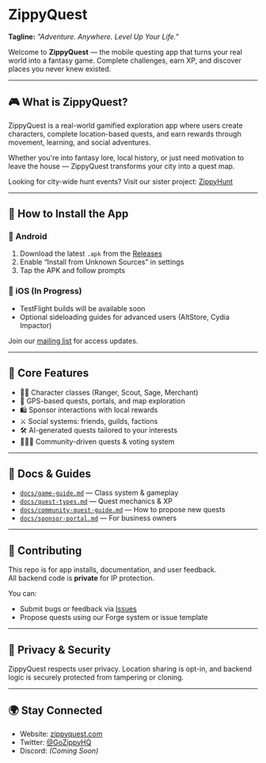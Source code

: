 # ZippyQuest

**Tagline:** _"Adventure. Anywhere. Level Up Your Life."_  

Welcome to **ZippyQuest** — the mobile questing app that turns your real world into a fantasy game. Complete challenges, earn XP, and discover places you never knew existed.

---

## 🎮 What is ZippyQuest?

ZippyQuest is a real-world gamified exploration app where users create characters, complete location-based quests, and earn rewards through movement, learning, and social adventures.

Whether you're into fantasy lore, local history, or just need motivation to leave the house — ZippyQuest transforms your city into a quest map.

Looking for city-wide hunt events? Visit our sister project: [ZippyHunt](https://github.com/GoZippy/ZippyHunt)

---

## 📱 How to Install the App

### 📲 Android
1. Download the latest `.apk` from the [Releases](https://github.com/GoZippy/ZippyQuest/releases)
2. Enable “Install from Unknown Sources” in settings
3. Tap the APK and follow prompts

### 🍎 iOS (In Progress)
- TestFlight builds will be available soon  
- Optional sideloading guides for advanced users (AltStore, Cydia Impactor)

Join our [mailing list](https://zippyquest.com) for access updates.

---

## 🧭 Core Features

- 🧙‍♀️ Character classes (Ranger, Scout, Sage, Merchant)
- 📍 GPS-based quests, portals, and map exploration
- 🛍️ Sponsor interactions with local rewards
- ⚔️ Social systems: friends, guilds, factions
- 🛠️ AI-generated quests tailored to your interests
- 🧑‍🤝‍🧑 Community-driven quests & voting system

---

## 📂 Docs & Guides

- [`docs/game-guide.md`](docs/game-guide.md) — Class system & gameplay  
- [`docs/quest-types.md`](docs/quest-types.md) — Quest mechanics & XP  
- [`docs/community-quest-guide.md`](docs/community-quest-guide.md) — How to propose new quests  
- [`docs/sponsor-portal.md`](docs/sponsor-portal.md) — For business owners

---

## 🤝 Contributing

This repo is for app installs, documentation, and user feedback.  
All backend code is **private** for IP protection.

You can:
- Submit bugs or feedback via [Issues](https://github.com/GoZippy/ZippyQuest/issues)
- Propose quests using our Forge system or issue template

---

## 🔐 Privacy & Security

ZippyQuest respects user privacy. Location sharing is opt-in, and backend logic is securely protected from tampering or cloning.

---

## 🌍 Stay Connected

- Website: [zippyquest.com](https://zippyquest.com)  
- Twitter: [@GoZippyHQ](https://twitter.com/GoZippyHQ)  
- Discord: *(Coming Soon)*  
